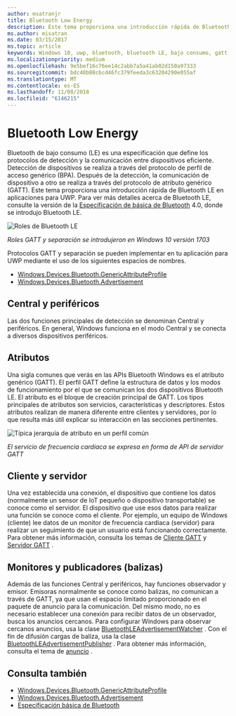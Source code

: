 ```yaml
---
author: msatranjr
title: Bluetooth Low Energy
description: Este tema proporciona una introducción rápida de Bluetooth LE en aplicaciones para UWP.
ms.author: misatran
ms.date: 03/15/2017
ms.topic: article
keywords: Windows 10, uwp, bluetooth, bluetooth LE, bajo consumo, gatt, separación, central, periférico, cliente, servidor, monitor, Editor
ms.localizationpriority: medium
ms.openlocfilehash: 9e5bef16c76ee14c2abb7a5a41ab02d150a97333
ms.sourcegitcommit: bdc40b08cbcd46fc379feeda3c63204290e055af
ms.translationtype: MT
ms.contentlocale: es-ES
ms.lasthandoff: 11/08/2018
ms.locfileid: "6146215"
---
```

# <a name="bluetooth-low-energy"></a>Bluetooth Low Energy
Bluetooth de bajo consumo (LE) es una especificación que define los protocolos de detección y la comunicación entre dispositivos eficiente. Detección de dispositivos se realiza a través del protocolo de perfil de acceso genérico (BPA). Después de la detección, la comunicación de dispositivo a otro se realiza a través del protocolo de atributo genérico (GATT). Este tema proporciona una introducción rápida de Bluetooth LE en aplicaciones para UWP. Para ver más detalles acerca de Bluetooth LE, consulte la versión de la [Especificación de básica de Bluetooth](https://www.bluetooth.com/specifications/bluetooth-core-specification) 4.0, donde se introdujo Bluetooth LE. 

![Roles de Bluetooth LE](images/gatt-roles.png)

*Roles GATT y separación se introdujeron en Windows 10 versión 1703*

Protocolos GATT y separación se pueden implementar en tu aplicación para UWP mediante el uso de los siguientes espacios de nombres.
- [Windows.Devices.Bluetooth.GenericAttributeProfile](https://docs.microsoft.com/en-us/uwp/api/windows.devices.bluetooth.genericattributeprofile)
- [Windows.Devices.Bluetooth.Advertisement](https://docs.microsoft.com/en-us/uwp/api/windows.devices.bluetooth.genericattributeprofile)

## <a name="central-and-peripheral"></a>Central y periféricos
Las dos funciones principales de detección se denominan Central y periféricos. En general, Windows funciona en el modo Central y se conecta a diversos dispositivos periféricos. 

## <a name="attributes"></a>Atributos
Una sigla comunes que verás en las APIs Bluetooth Windows es el atributo genérico (GATT). El perfil GATT define la estructura de datos y los modos de funcionamiento por el que se comunican los dos dispositivos Bluetooth LE. El atributo es el bloque de creación principal de GATT. Los tipos principales de atributos son servicios, características y descriptores. Estos atributos realizan de manera diferente entre clientes y servidores, por lo que resulta más útil explicar su interacción en las secciones pertinentes. 

![Típica jerarquía de atributo en un perfil común](images/gatt-service.png)

*El servicio de frecuencia cardiaca se expresa en forma de API de servidor GATT*

## <a name="client-and-server"></a>Cliente y servidor
Una vez establecida una conexión, el dispositivo que contiene los datos (normalmente un sensor de IoT pequeño o dispositivo transportable) se conoce como el servidor. El dispositivo que use esos datos para realizar una función se conoce como el cliente. Por ejemplo, un equipo de Windows (cliente) lee datos de un monitor de frecuencia cardiaca (servidor) para realizar un seguimiento de que un usuario está funcionando correctamente. Para obtener más información, consulta los temas de [Cliente GATT](gatt-client.md) y [Servidor GATT](gatt-server.md) .

## <a name="watchers-and-publishers-beacons"></a>Monitores y publicadores (balizas)
Además de las funciones Central y periféricos, hay funciones observador y emisor. Emisoras normalmente se conoce como balizas, no comunican a través de GATT, ya que usan el espacio limitado proporcionado en el paquete de anuncio para la comunicación. Del mismo modo, no es necesario establecer una conexión para recibir datos de un observador, busca los anuncios cercanos. Para configurar Windows para observar cercanos anuncios, usa la clase [BluetoothLEAdvertisementWatcher](https://docs.microsoft.com/en-us/uwp/api/windows.devices.bluetooth.advertisement.bluetoothleadvertisementwatcher) . Con el fin de difusión cargas de baliza, usa la clase [BluetoothLEAdvertisementPublisher](https://docs.microsoft.com/en-us/uwp/api/windows.devices.bluetooth.advertisement.bluetoothleadvertisementpublisher) . Para obtener más información, consulta el tema de [anuncio](ble-beacon.md) .

## <a name="see-also"></a>Consulta también
- [Windows.Devices.Bluetooth.GenericAttributeProfile](https://docs.microsoft.com/en-us/uwp/api/windows.devices.bluetooth.genericattributeprofile)
- [Windows.Devices.Bluetooth.Advertisement](https://docs.microsoft.com/en-us/uwp/api/windows.devices.bluetooth.genericattributeprofile)
- [Especificación básica de Bluetooth](https://www.bluetooth.com/specifications/bluetooth-core-specification)